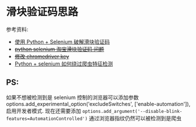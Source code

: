 # 滑块验证码思路

参考资料:

* [使用 Python + Selenium 破解滑块验证码](https://www.aneasystone.com/archives/2018/03/python-selenium-geetest-crack.html) 
* ~~[python selenium 淘宝滑块验证码 问题](https://www.jianshu.com/p/afdabf486b54)~~
* ~~[修改 chromedriver key](https://stackoverflow.com/questions/33225947/can-a-website-detect-when-you-are-using-selenium-with-chromedriver)~~
* [Python + selenium 如何绕过爬虫特征检测](https://www.fengzifz.com/2021/06/17/hide-python-selenium-spider-feature/)
 
## PS: 

如果不想被检测到是 selenium 控制的浏览器可以添加参数 options.add_experimental_option('excludeSwitches', ['enable-automation']), 启用开发者模式.
现在还需要添加 `options.add_argument('--disable-blink-features=AutomationControlled')`
通过浏览器指纹仍然可以被检测到是爬虫
